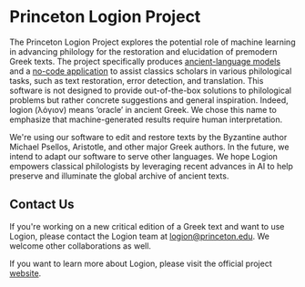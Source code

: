 # Princeton Logion Project

The Princeton Logion Project explores the potential role of machine learning in advancing philology for the restoration and elucidation of premodern Greek texts. The project specifically produces [ancient-language models](https://huggingface.co/princeton-logion) and a [no-code application](https://github.com/princeton-logion/logion-app) to assist classics scholars in various philological tasks, such as text restoration, error detection, and translation. This software is not designed to provide out-of-the-box solutions to philological problems but rather concrete suggestions and general inspiration. Indeed, logion (λόγιον) means ‘oracle’ in ancient Greek. We chose this name to emphasize that machine-generated results require human interpretation. 

We're using our software to edit and restore texts by the Byzantine author Michael Psellos, Aristotle, and other major Greek authors. In the future, we intend to adapt our software to serve other languages. We hope Logion empowers classical philologists by leveraging recent advances in AI to help preserve and illuminate the global archive of ancient texts. 

## Contact Us

If you're working on a new critical edition of a Greek text and want to use Logion, please contact the Logion team at logion@princeton.edu. We welcome other collaborations as well.

If you want to learn more about Logion, please visit the official project
[website](https://www.logionproject.princeton.edu/).
